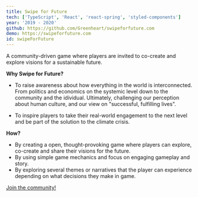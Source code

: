 ```yaml
---
title: Swipe for Future
tech: ['TypeScript', 'React', 'react-spring', 'styled-components']
year: '2019 - 2020'
github: https://github.com/Greenheart/swipeforfuture.com
demo: https://swipeforfuture.com
id: swipeForFuture
---
```


A community-driven game where players are invited to co-create and explore visions for a sustainable future.

**Why Swipe for Future?**

-   To raise awareness about how everything in the world is interconnected. From politics and economics on the systemic level down to the community and the idividual. Ultimately, challenging our perception about human culture, and our view on "successful, fulfilling lives".

-   To inspire players to take their real-world engagement to the next level and be part of the solution to the climate crisis.

**How?**

-   By creating a open, thought-provoking game where players can explore, co-create and share their visions for the future.
-   By using simple game mechanics and focus on engaging gameplay and story.
-   By exploring several themes or narratives that the player can experience depending on what decisions they make in game.

[Join the community!](https://swipeforfuture.com)
